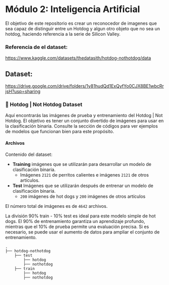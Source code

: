 # Módulo 2: Inteligencia Artificial

El objetivo de este repositorio es crear un reconocedor de imagenes que sea capaz de distinguir entre un Hotdog y algun otro objeto que no sea un hotdog, haciendo referencia a la serie de Silicon Valley.

### Referencia de el dataset:
https://www.kaggle.com/datasets/thedatasith/hotdog-nothotdog/data

## Dataset: 
https://drive.google.com/drive/folders/1y81hudQd1ExQyfYo0CJX8BE1wbcRrjsH?usp=sharing

### 🌭 Hotdog | Not Hotdog Dataset

Aquí encontrarás las imágenes de prueba y entrenamiento del Hotdog | Not Hotdog. El objetivo es tener un conjunto divertido de imágenes para usar en la clasificación binaria. Consulte la sección de códigos para ver ejemplos de modelos que funcionan bien para este propósito.

#### Archivos

Contenido del dataset:

- **Training** imágenes que se utilizarán para desarrollar un modelo de clasificación binaria.
     - Imágenes `2121` de perritos calientes e imágenes `2121` de otros artículos.
- **Test** Imágenes que se utilizarán después de entrenar un modelo de clasificación binaria.
     - `200` imágenes de hot dogs y `200` imágenes de otros artículos

El número total de imágenes es de `4642` archivos.

La división 90% train - 10% test es ideal para este modelo simple de hot dogs. El 90% de entrenamiento garantiza un aprendizaje profundo, mientras que el 10% de prueba permite una evaluación precisa. Si es necesario, se puede usar el aumento de datos para ampliar el conjunto de entrenamiento.
    
    .
    ├── hotdog-nothotdog 
        ├── test
            ├── hotdog
            ├── nothotdog   
        ├── train
            ├── hotdog
            ├── nothotdog
